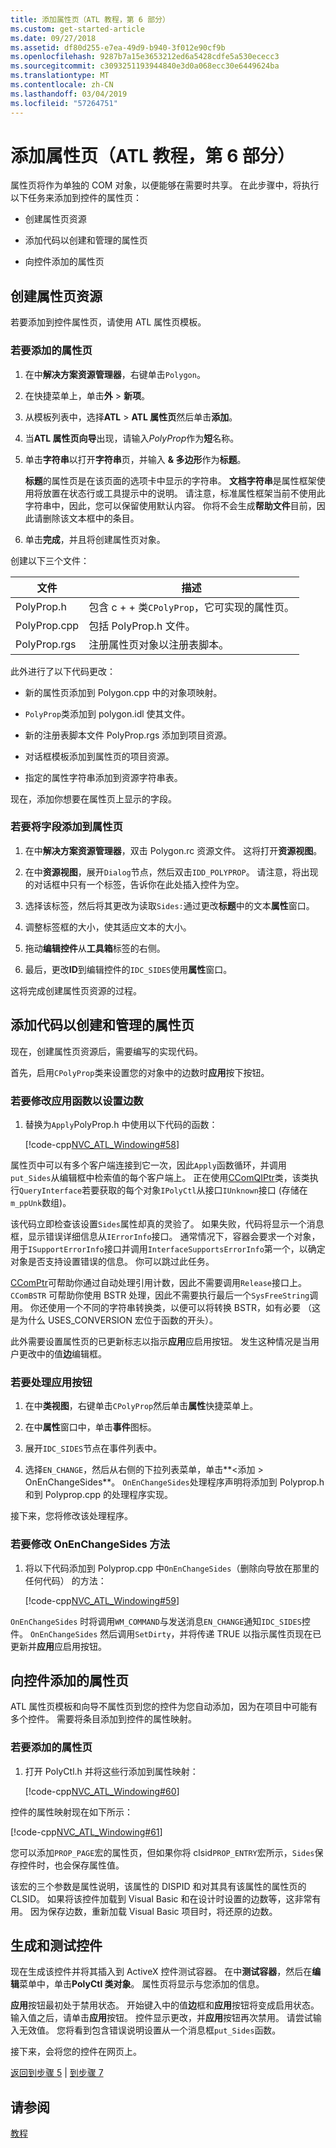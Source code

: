 ```yaml
---
title: 添加属性页（ATL 教程，第 6 部分）
ms.custom: get-started-article
ms.date: 09/27/2018
ms.assetid: df80d255-e7ea-49d9-b940-3f012e90cf9b
ms.openlocfilehash: 9287b7a15e3653212ed6a5428cdfe5a530ececc3
ms.sourcegitcommit: c3093251193944840e3d0a068ecc30e6449624ba
ms.translationtype: MT
ms.contentlocale: zh-CN
ms.lasthandoff: 03/04/2019
ms.locfileid: "57264751"
---
```

# <a name="adding-a-property-page-atl-tutorial-part-6"></a>添加属性页（ATL 教程，第 6 部分）

属性页将作为单独的 COM 对象，以便能够在需要时共享。 在此步骤中，将执行以下任务来添加到控件的属性页：

- 创建属性页资源

- 添加代码以创建和管理的属性页

- 向控件添加的属性页

## <a name="creating-the-property-page-resource"></a>创建属性页资源

若要添加到控件属性页，请使用 ATL 属性页模板。

### <a name="to-add-a-property-page"></a>若要添加的属性页

1. 在中**解决方案资源管理器**，右键单击`Polygon`。

1. 在快捷菜单上，单击**外** > **新项**。

1. 从模板列表中，选择**ATL** > **ATL 属性页**然后单击**添加**。

1. 当**ATL 属性页向导**出现，请输入*PolyProp*作为**短**名称。

1. 单击**字符串**以打开**字符串**页，并输入 **& 多边形**作为**标题**。

   **标题**的属性页是在该页面的选项卡中显示的字符串。 **文档字符串**是属性框架使用将放置在状态行或工具提示中的说明。 请注意，标准属性框架当前不使用此字符串中，因此，您可以保留使用默认内容。 你将不会生成**帮助文件**目前，因此请删除该文本框中的条目。

1. 单击**完成**，并且将创建属性页对象。

创建以下三个文件：

|文件|描述|
|----------|-----------------|
|PolyProp.h|包含 c + + 类`CPolyProp`，它可实现的属性页。|
|PolyProp.cpp|包括 PolyProp.h 文件。|
|PolyProp.rgs|注册属性页对象以注册表脚本。|

此外进行了以下代码更改：

- 新的属性页添加到 Polygon.cpp 中的对象项映射。

- `PolyProp`类添加到 polygon.idl 使其文件。

- 新的注册表脚本文件 PolyProp.rgs 添加到项目资源。

- 对话框模板添加到属性页的项目资源。

- 指定的属性字符串添加到资源字符串表。

现在，添加你想要在属性页上显示的字段。

### <a name="to-add-fields-to-the-property-page"></a>若要将字段添加到属性页

1. 在中**解决方案资源管理器**，双击 Polygon.rc 资源文件。 这将打开**资源视图**。

1. 在中**资源视图**，展开`Dialog`节点，然后双击`IDD_POLYPROP`。 请注意，将出现的对话框中只有一个标签，告诉你在此处插入控件为空。

1. 选择该标签，然后将其更改为读取`Sides:`通过更改**标题**中的文本**属性**窗口。

1. 调整标签框的大小，使其适应文本的大小。

1. 拖动**编辑控件**从**工具箱**标签的右侧。

1. 最后，更改**ID**到编辑控件的`IDC_SIDES`使用**属性**窗口。

这将完成创建属性页资源的过程。

## <a name="adding-code-to-create-and-manage-the-property-page"></a>添加代码以创建和管理的属性页

现在，创建属性页资源后，需要编写的实现代码。

首先，启用`CPolyProp`类来设置您的对象中的边数时**应用**按下按钮。

### <a name="to-modify-the-apply-function-to-set-the-number-of-sides"></a>若要修改应用函数以设置边数

1. 替换为`Apply`PolyProp.h 中使用以下代码的函数：

    [!code-cpp[NVC_ATL_Windowing#58](../atl/codesnippet/cpp/adding-a-property-page-atl-tutorial-part-6_1.h)]

属性页中可以有多个客户端连接到它一次，因此`Apply`函数循环，并调用`put_Sides`从编辑框中检索值的每个客户端上。 正在使用[CComQIPtr](../atl/reference/ccomqiptr-class.md)类，该类执行`QueryInterface`若要获取的每个对象`IPolyCtl`从接口`IUnknown`接口 (存储在`m_ppUnk`数组)。

该代码立即检查该设置`Sides`属性却真的灵验了。 如果失败，代码将显示一个消息框，显示错误详细信息从`IErrorInfo`接口。 通常情况下，容器会要求一个对象，用于`ISupportErrorInfo`接口并调用`InterfaceSupportsErrorInfo`第一个，以确定对象是否支持设置错误的信息。 你可以跳过此任务。

[CComPtr](../atl/reference/ccomptr-class.md)可帮助你通过自动处理引用计数，因此不需要调用`Release`接口上。 `CComBSTR` 可帮助你使用 BSTR 处理，因此不需要执行最后一个`SysFreeString`调用。 你还使用一个不同的字符串转换类，以便可以将转换 BSTR，如有必要 （这是为什么 USES_CONVERSION 宏位于函数的开头）。

此外需要设置属性页的已更新标志以指示**应用**应启用按钮。 发生这种情况是当用户更改中的值**边**编辑框。

### <a name="to-handle-the-apply-button"></a>若要处理应用按钮

1. 在中**类视图**，右键单击`CPolyProp`然后单击**属性**快捷菜单上。

1. 在中**属性**窗口中，单击**事件**图标。

1. 展开`IDC_SIDES`节点在事件列表中。

1. 选择`EN_CHANGE`，然后从右侧的下拉列表菜单，单击**\<添加 > OnEnChangeSides**。 `OnEnChangeSides`处理程序声明将添加到 Polyprop.h 和到 Polyprop.cpp 的处理程序实现。

接下来，您将修改该处理程序。

### <a name="to-modify-the-onenchangesides-method"></a>若要修改 OnEnChangeSides 方法

1. 将以下代码添加到 Polyprop.cpp 中`OnEnChangeSides`（删除向导放在那里的任何代码） 的方法：

    [!code-cpp[NVC_ATL_Windowing#59](../atl/codesnippet/cpp/adding-a-property-page-atl-tutorial-part-6_2.cpp)]

`OnEnChangeSides` 时将调用`WM_COMMAND`与发送消息`EN_CHANGE`通知`IDC_SIDES`控件。 `OnEnChangeSides` 然后调用`SetDirty`，并将传递 TRUE 以指示属性页现在已更新并**应用**应启用按钮。

## <a name="adding-the-property-page-to-the-control"></a>向控件添加的属性页

ATL 属性页模板和向导不属性页到您的控件为您自动添加，因为在项目中可能有多个控件。 需要将条目添加到控件的属性映射。

### <a name="to-add-the-property-page"></a>若要添加的属性页

1. 打开 PolyCtl.h 并将这些行添加到属性映射：

    [!code-cpp[NVC_ATL_Windowing#60](../atl/codesnippet/cpp/adding-a-property-page-atl-tutorial-part-6_3.h)]

控件的属性映射现在如下所示：

[!code-cpp[NVC_ATL_Windowing#61](../atl/codesnippet/cpp/adding-a-property-page-atl-tutorial-part-6_4.h)]

您可以添加`PROP_PAGE`宏的属性页，但如果你将 clsid`PROP_ENTRY`宏所示，`Sides`保存控件时，也会保存属性值。

该宏的三个参数是属性说明，该属性的 DISPID 和对其具有该属性的属性页的 CLSID。 如果将该控件加载到 Visual Basic 和在设计时设置的边数等，这非常有用。 因为保存边数，重新加载 Visual Basic 项目时，将还原的边数。

## <a name="building-and-testing-the-control"></a>生成和测试控件

现在生成该控件并将其插入到 ActiveX 控件测试容器。 在中**测试容器**，然后在**编辑**菜单中，单击**PolyCtl 类对象**。 属性页将显示与您添加的信息。

**应用**按钮最初处于禁用状态。 开始键入中的值**边**框和**应用**按钮将变成启用状态。 输入值之后，请单击**应用**按钮。 控件显示更改，并**应用**按钮再次禁用。 请尝试输入无效值。 您将看到包含错误说明设置从一个消息框`put_Sides`函数。

接下来，会将您的控件在网页上。

[返回到步骤 5](../atl/adding-an-event-atl-tutorial-part-5.md) &#124; [到步骤 7](../atl/putting-the-control-on-a-web-page-atl-tutorial-part-7.md)

## <a name="see-also"></a>请参阅

[教程](../atl/active-template-library-atl-tutorial.md)
